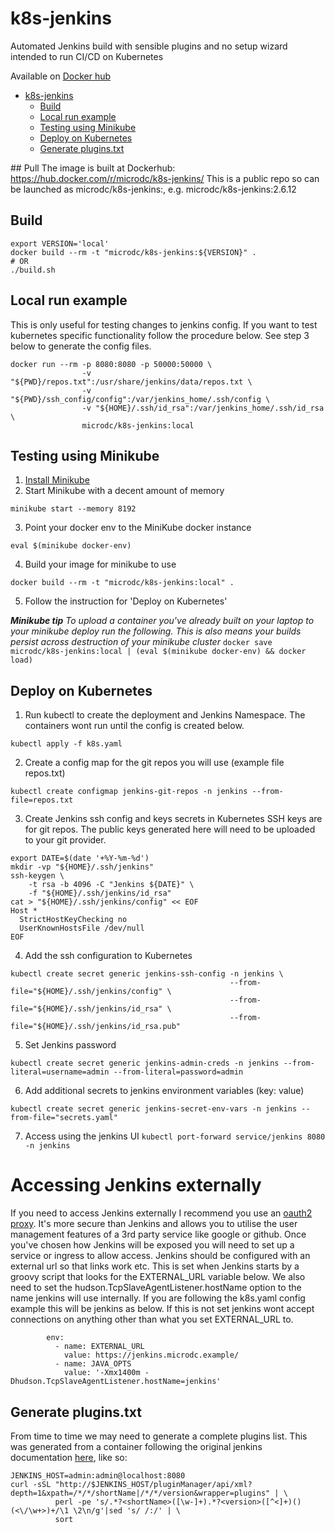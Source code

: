 # k8s-jenkins
Automated Jenkins build with sensible plugins and no setup wizard intended to run CI/CD on Kubernetes

Available on [Docker hub](https://hub.docker.com/r/microdc/k8s-jenkins/)

  * [k8s-jenkins](#k8s-jenkins)
    * [Build](#build)
    * [Local run example](#local-run-example)
    * [Testing using Minikube](#testing-using-minikube)
    * [Deploy on Kubernetes](#deploy-on-kubernetes)
    * [Generate plugins.txt](#generate-pluginstxt)

## Pull
The image is built at Dockerhub: https://hub.docker.com/r/microdc/k8s-jenkins/
This is a public repo so can be launched as microdc/k8s-jenkins:<tag>, e.g.
microdc/k8s-jenkins:2.6.12

## Build

```
export VERSION='local'
docker build --rm -t "microdc/k8s-jenkins:${VERSION}" .
# OR
./build.sh

```

## Local run example
This is only useful for testing changes to jenkins config. If you want to test kubernetes specific functionality follow the procedure below.  See step 3 below to generate the config files.
```
docker run --rm -p 8080:8080 -p 50000:50000 \
                -v "${PWD}/repos.txt":/usr/share/jenkins/data/repos.txt \
                -v "${PWD}/ssh_config/config":/var/jenkins_home/.ssh/config \
                -v "${HOME}/.ssh/id_rsa":/var/jenkins_home/.ssh/id_rsa \
                microdc/k8s-jenkins:local
```

## Testing using Minikube
1. [Install Minikube](https://kubernetes.io/docs/tasks/tools/install-minikube/)
2. Start Minikube with a decent amount of memory
```
minikube start --memory 8192
```
3. Point your docker env to the MiniKube docker instance
```
eval $(minikube docker-env)
```
4. Build your image for minikube to use
```
docker build --rm -t "microdc/k8s-jenkins:local" .
```
5. Follow the instruction for 'Deploy on Kubernetes'

**_Minikube tip_**
_To upload a container you've already built on your laptop to your minikube deploy run the following. This is also means your builds persist across destruction of your minikube cluster_
`docker save microdc/k8s-jenkins:local | (eval $(minikube docker-env) && docker load)`


## Deploy on Kubernetes
1. Run kubectl to create the deployment and Jenkins Namespace. The containers wont run until the config is created below.
```
kubectl apply -f k8s.yaml
```
2. Create a config map for the git repos you will use (example file repos.txt)
```
kubectl create configmap jenkins-git-repos -n jenkins --from-file=repos.txt
```
3. Create Jenkins ssh config and keys secrets in Kubernetes
SSH keys are for git repos. The public keys generated here will need to be uploaded to your git provider.
```
export DATE=$(date '+%Y-%m-%d')
mkdir -vp "${HOME}/.ssh/jenkins"
ssh-keygen \
    -t rsa -b 4096 -C "Jenkins ${DATE}" \
    -f "${HOME}/.ssh/jenkins/id_rsa"
cat > "${HOME}/.ssh/jenkins/config" << EOF
Host *
  StrictHostKeyChecking no
  UserKnownHostsFile /dev/null
EOF
```
4. Add the ssh configuration to Kubernetes
```
kubectl create secret generic jenkins-ssh-config -n jenkins \
                                                 --from-file="${HOME}/.ssh/jenkins/config" \
                                                 --from-file="${HOME}/.ssh/jenkins/id_rsa" \
                                                 --from-file="${HOME}/.ssh/jenkins/id_rsa.pub"
```
5. Set Jenkins password
```
kubectl create secret generic jenkins-admin-creds -n jenkins --from-literal=username=admin --from-literal=password=admin
```

6. Add additional secrets to jenkins environment variables (key: value)
```
kubectl create secret generic jenkins-secret-env-vars -n jenkins --from-file="secrets.yaml"
```

7. Access using the jenkins UI
`kubectl port-forward service/jenkins 8080 -n jenkins`

# Accessing Jenkins externally
If you need to access Jenkins externally I recommend you use an [oauth2 proxy](https://github.com/microdc/oauth2-proxy).
It's more secure than Jenkins and allows you to utilise the user management features of a 3rd party service like google or github.
Once you've chosen how Jenkins will be exposed you will need to set up a service or ingress to allow access. Jenkins should be configured with an external url so that links work etc.
This is set when Jenkins starts by a groovy script that looks for the EXTERNAL_URL variable below. We also need to set the hudson.TcpSlaveAgentListener.hostName option to the name jenkins will use internally.
If you are following the k8s.yaml config example this will be jenkins as below. If this is not set jenkins wont accept connections on anything other than what you set EXTERNAL_URL to.
```
        env:
          - name: EXTERNAL_URL
            value: https://jenkins.microdc.example/
          - name: JAVA_OPTS
            value: '-Xmx1400m -Dhudson.TcpSlaveAgentListener.hostName=jenkins'
```

## Generate plugins.txt
From time to time we may need to generate a complete plugins list. This was generated from a container
following the original jenkins documentation [here](https://github.com/jenkinsci/docker/blob/master/README.md), like so:
```
JENKINS_HOST=admin:admin@localhost:8080
curl -sSL "http://$JENKINS_HOST/pluginManager/api/xml?depth=1&xpath=/*/*/shortName|/*/*/version&wrapper=plugins" | \
          perl -pe 's/.*?<shortName>([\w-]+).*?<version>([^<]+)()(<\/\w+>)+/\1 \2\n/g'|sed 's/ /:/' | \
          sort
```

